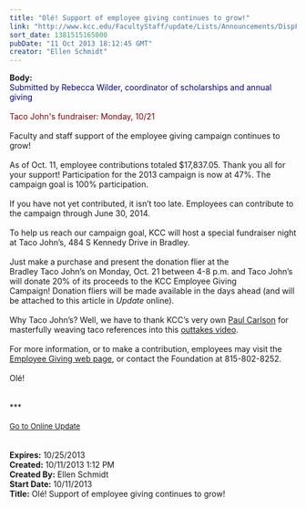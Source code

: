 ```yaml
---
title: "Olé! Support of employee giving continues to grow!"
link: "http://www.kcc.edu/FacultyStaff/update/Lists/Announcements/DispForm.aspx?ID=1280"
sort_date: 1381515165000
pubDate: "11 Oct 2013 18:12:45 GMT"
creator: "Ellen Schmidt"
---
```


<div><b>Body:</b> <div class="ExternalClass0E1A3AE7799E4B548477A4427AA40758">
<div><font color="#000080">Submitted by Rebecca Wilder, coordinator of scholarships and annual giving</font></div>
<div><font color="#000080"></font><br /><font color="#800000">Taco John's fundraiser: Monday, 10/21</font></div>
<div> </div>
<div>Faculty and staff support of the employee giving campaign continues to grow! </div>
<div> </div>
<div>As of Oct. 11, employee contributions totaled $17,837.05. Thank you all for your support! Participation for the 2013 campaign is now at 47%. The campaign goal is 100% participation. </div>
<div> </div>
<div>If you have not yet contributed, it isn’t too late. Employees can contribute to the campaign through June 30, 2014. </div>
<div><br />To help us reach our campaign goal, KCC will host a special fundraiser night at Taco John’s, 484 S Kennedy Drive in Bradley.</div>
<div> </div>
<div>Just make a purchase and present the donation flier at the Bradley Taco John’s on Monday, Oct. 21 between 4-8 p.m. and Taco John’s will donate 20% of its proceeds to the KCC Employee Giving Campaign! Donation fliers will be made available in the days ahead (and will be attached to this article in <em>Update</em> online).</div>
<div><br />Why Taco John’s? Well, we have to thank KCC’s very own <a href="http://youtu.be/lh2G7TNxBwU">Paul Carlson</a> for masterfully weaving taco references into this <a href="http://youtu.be/lh2G7TNxBwU">outtakes video</a>.</div>
<div><br />For more information, or to make a contribution, employees may visit the <a href="/Foundation/giving/eg/Pages/default.aspx">Employee Giving web page</a>, or contact the Foundation at 815-802-8252.</div>
<div><br />Olé!<br /></div>
<div> </div>
<div> </div>
<div>
<div></div>
<div>
<div></div>
<div>
<div></div>
<div>***</div>
<div> </div>
<div></div>
<div></div>
<div></div>
<div>
<div><font size="2"></font></div>
<div><font size="2"></font></div>
<div><font size="2"><a href="/FacultyStaff/update/Pages/dailyupdate.aspx">Go to Online Update</a></font></div>
<div></div>
<div><font size="2"></font></div>
<div> </div>
<div> </div></div></div></div></div></div></div>
<div><b>Expires:</b> 10/25/2013</div>
<div><b>Created:</b> 10/11/2013 1:12 PM</div>
<div><b>Created By:</b> Ellen Schmidt</div>
<div><b>Start Date:</b> 10/11/2013</div>
<div><b>Title:</b> Olé! Support of employee giving continues to grow!</div>
